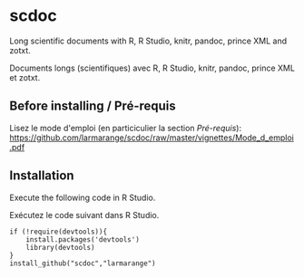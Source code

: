 scdoc
=====

Long scientific documents with R, R Studio, knitr, pandoc, prince XML and zotxt.

Documents longs (scientifiques) avec R, R Studio, knitr, pandoc, prince XML et zotxt.

## Before installing / Pré-requis

Lisez le mode d'emploi (en particiculier la section *Pré-requis*): https://github.com/larmarange/scdoc/raw/master/vignettes/Mode_d_emploi.pdf

## Installation

Execute the following code in R Studio.

Exécutez le code suivant dans R Studio.

```{r}
if (!require(devtools)){
    install.packages('devtools')
    library(devtools)
}
install_github("scdoc","larmarange")
```
